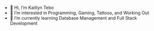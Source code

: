 - 👋 Hi, I’m Kaitlyn Tebo
- 👀 I’m interested in Programming, Gaming, Tattoos, and Working Out
- 🌱 I’m currently learning Database Management and Full Stack Development
